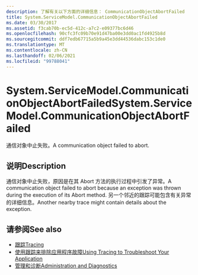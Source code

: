 ```yaml
---
description: 了解有关以下方面的详细信息： CommunicationObjectAbortFailed
title: System.ServiceModel.CommunicationObjectAbortFailed
ms.date: 03/30/2017
ms.assetid: f3cab70b-ec5d-412c-a7c2-e09377bc6d46
ms.openlocfilehash: 90cfc3fc09b70e91d47ba00e3dd0ac1fd4925b8d
ms.sourcegitcommit: ddf7edb67715a5b9a45e3dd44536dabc153c1de0
ms.translationtype: MT
ms.contentlocale: zh-CN
ms.lasthandoff: 02/06/2021
ms.locfileid: "99788041"
---
```

# <a name="systemservicemodelcommunicationobjectabortfailed"></a><span data-ttu-id="35e3b-103">System.ServiceModel.CommunicationObjectAbortFailed</span><span class="sxs-lookup"><span data-stu-id="35e3b-103">System.ServiceModel.CommunicationObjectAbortFailed</span></span>

<span data-ttu-id="35e3b-104">通信对象中止失败。</span><span class="sxs-lookup"><span data-stu-id="35e3b-104">A communication object failed to abort.</span></span>  
  
## <a name="description"></a><span data-ttu-id="35e3b-105">说明</span><span class="sxs-lookup"><span data-stu-id="35e3b-105">Description</span></span>  

 <span data-ttu-id="35e3b-106">通信对象中止失败，原因是在其 Abort 方法的执行过程中引发了异常。</span><span class="sxs-lookup"><span data-stu-id="35e3b-106">A communication object failed to abort because an exception was thrown during the execution of its Abort method.</span></span> <span data-ttu-id="35e3b-107">另一个邻近的跟踪可能包含有关异常的详细信息。</span><span class="sxs-lookup"><span data-stu-id="35e3b-107">Another nearby trace might contain details about the exception.</span></span>  
  
## <a name="see-also"></a><span data-ttu-id="35e3b-108">请参阅</span><span class="sxs-lookup"><span data-stu-id="35e3b-108">See also</span></span>

- [<span data-ttu-id="35e3b-109">跟踪</span><span class="sxs-lookup"><span data-stu-id="35e3b-109">Tracing</span></span>](index.md)
- [<span data-ttu-id="35e3b-110">使用跟踪来排除应用程序故障</span><span class="sxs-lookup"><span data-stu-id="35e3b-110">Using Tracing to Troubleshoot Your Application</span></span>](using-tracing-to-troubleshoot-your-application.md)
- [<span data-ttu-id="35e3b-111">管理和诊断</span><span class="sxs-lookup"><span data-stu-id="35e3b-111">Administration and Diagnostics</span></span>](../index.md)
